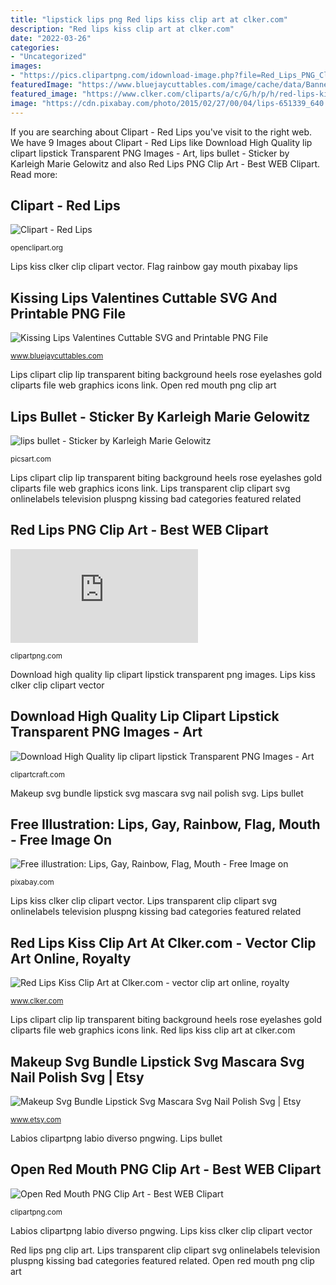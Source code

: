 ```yaml
---
title: "lipstick lips png Red lips kiss clip art at clker.com"
description: "Red lips kiss clip art at clker.com"
date: "2022-03-26"
categories:
- "Uncategorized"
images:
- "https://pics.clipartpng.com/idownload-image.php?file=Red_Lips_PNG_Clip_Art-1083.png"
featuredImage: "https://www.bluejaycuttables.com/image/cache/data/Banners/Kissing-Lips-Valentines-Cuttable-SVG-and-Printable-PNG-File-600x315.png"
featured_image: "https://www.clker.com/cliparts/a/c/G/h/p/h/red-lips-kiss-hi.png"
image: "https://cdn.pixabay.com/photo/2015/02/27/00/04/lips-651339_640.png"
---
```


If you are searching about Clipart - Red Lips you've visit to the right web. We have 9 Images about Clipart - Red Lips like Download High Quality lip clipart lipstick Transparent PNG Images - Art, lips bullet - Sticker by Karleigh Marie Gelowitz and also Red Lips PNG Clip Art - Best WEB Clipart. Read more:

## Clipart - Red Lips

![Clipart - Red Lips](https://openclipart.org/image/2400px/svg_to_png/213782/red_lips.png "Lips bullet")

<small>openclipart.org</small>

Lips kiss clker clip clipart vector. Flag rainbow gay mouth pixabay lips

## Kissing Lips Valentines Cuttable SVG And Printable PNG File

![Kissing Lips Valentines Cuttable SVG and Printable PNG File](https://www.bluejaycuttables.com/image/cache/data/Banners/Kissing-Lips-Valentines-Cuttable-SVG-and-Printable-PNG-File-600x315.png "Red lips kiss clip art at clker.com")

<small>www.bluejaycuttables.com</small>

Lips clipart clip lip transparent biting background heels rose eyelashes gold cliparts file web graphics icons link. Open red mouth png clip art

## Lips Bullet - Sticker By Karleigh Marie Gelowitz

![lips bullet - Sticker by Karleigh Marie Gelowitz](https://cdn140.picsart.com/260346544024211.png "Download high quality lip clipart lipstick transparent png images")

<small>picsart.com</small>

Lips clipart clip lip transparent biting background heels rose eyelashes gold cliparts file web graphics icons link. Lips transparent clip clipart svg onlinelabels television pluspng kissing bad categories featured related

## Red Lips PNG Clip Art - Best WEB Clipart

![Red Lips PNG Clip Art - Best WEB Clipart](https://pics.clipartpng.com/idownload-image.php?file=Red_Lips_PNG_Clip_Art-1083.png "Download high quality lip clipart lipstick transparent png images")

<small>clipartpng.com</small>

Download high quality lip clipart lipstick transparent png images. Lips kiss clker clip clipart vector

## Download High Quality Lip Clipart Lipstick Transparent PNG Images - Art

![Download High Quality lip clipart lipstick Transparent PNG Images - Art](https://clipartcraft.com/images/lip-clipart-lipstick-4.png "Lips transparent clip clipart svg onlinelabels television pluspng kissing bad categories featured related")

<small>clipartcraft.com</small>

Makeup svg bundle lipstick svg mascara svg nail polish svg. Lips bullet

## Free Illustration: Lips, Gay, Rainbow, Flag, Mouth - Free Image On

![Free illustration: Lips, Gay, Rainbow, Flag, Mouth - Free Image on](https://cdn.pixabay.com/photo/2015/02/27/00/04/lips-651339_640.png "Makeup svg bundle lipstick svg mascara svg nail polish svg")

<small>pixabay.com</small>

Lips kiss clker clip clipart vector. Lips transparent clip clipart svg onlinelabels television pluspng kissing bad categories featured related

## Red Lips Kiss Clip Art At Clker.com - Vector Clip Art Online, Royalty

![Red Lips Kiss Clip Art at Clker.com - vector clip art online, royalty](https://www.clker.com/cliparts/a/c/G/h/p/h/red-lips-kiss-hi.png "Svg lipstick makeup mascara silhouette brush nail polish cricut artist file bundle")

<small>www.clker.com</small>

Lips clipart clip lip transparent biting background heels rose eyelashes gold cliparts file web graphics icons link. Red lips kiss clip art at clker.com

## Makeup Svg Bundle Lipstick Svg Mascara Svg Nail Polish Svg | Etsy

![Makeup Svg Bundle Lipstick Svg Mascara Svg Nail Polish Svg | Etsy](https://i.etsystatic.com/16502847/r/il/550879/1493084083/il_570xN.1493084083_acid.jpg "Free illustration: lips, gay, rainbow, flag, mouth")

<small>www.etsy.com</small>

Labios clipartpng labio diverso pngwing. Lips bullet

## Open Red Mouth PNG Clip Art - Best WEB Clipart

![Open Red Mouth PNG Clip Art - Best WEB Clipart](https://pics.clipartpng.com/midle/Open_Red_Mouth_PNG_Clip_Art-2223.png "Makeup svg bundle lipstick svg mascara svg nail polish svg")

<small>clipartpng.com</small>

Labios clipartpng labio diverso pngwing. Lips kiss clker clip clipart vector

Red lips png clip art. Lips transparent clip clipart svg onlinelabels television pluspng kissing bad categories featured related. Open red mouth png clip art
